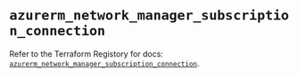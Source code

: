 # `azurerm_network_manager_subscription_connection`

Refer to the Terraform Registory for docs: [`azurerm_network_manager_subscription_connection`](https://registry.terraform.io/providers/hashicorp/azurerm/3.85.0/docs/resources/network_manager_subscription_connection).
